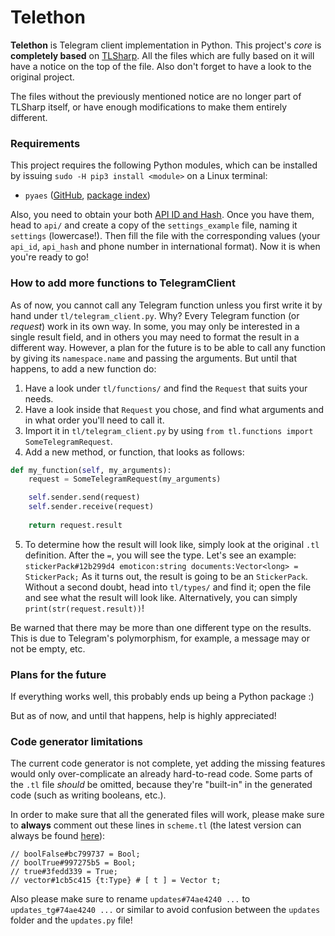 # Telethon
**Telethon** is Telegram client implementation in Python. This project's _core_ is **completely based** on
[TLSharp](https://github.com/sochix/TLSharp). All the files which are fully based on it will have a notice
on the top of the file. Also don't forget to have a look to the original project.

The files without the previously mentioned notice are no longer part of TLSharp itself, or have enough modifications
to make them entirely different.

### Requirements
This project requires the following Python modules, which can be installed by issuing `sudo -H pip3 install <module>` on a
Linux terminal:
- `pyaes` ([GitHub](https://github.com/ricmoo/pyaes), [package index](https://pypi.python.org/pypi/pyaes))

Also, you need to obtain your both [API ID and Hash](my.telegram.org). Once you have them, head to `api/` and create a copy of
the `settings_example` file, naming it `settings` (lowercase!). Then fill the file with the corresponding values (your `api_id`,
`api_hash` and phone number in international format). Now it is when you're ready to go!

### How to add more functions to TelegramClient
As of now, you cannot call any Telegram function unless you first write it by hand under `tl/telegram_client.py`. Why?
Every Telegram function (or _request_) work in its own way. In some, you may only be interested in a single result field,
and in others you may need to format the result in a different way. However, a plan for the future is to be able to call
any function by giving its `namespace.name` and passing the arguments. But until that happens, to add a new function do:

1. Have a look under `tl/functions/` and find the `Request` that suits your needs.
2. Have a look inside that `Request` you chose, and find what arguments and in what order you'll need to call it.
3. Import it in `tl/telegram_client.py` by using `from tl.functions import SomeTelegramRequest`.
4. Add a new method, or function, that looks as follows:
```python
def my_function(self, my_arguments):
    request = SomeTelegramRequest(my_arguments)

    self.sender.send(request)
    self.sender.receive(request)
    
    return request.result
```
5. To determine how the result will look like, simply look at the original `.tl` definition. After the `=`,
you will see the type. Let's see an example:
`stickerPack#12b299d4 emoticon:string documents:Vector<long> = StickerPack;`
As it turns out, the result is going to be an `StickerPack`. Without a second doubt, head into `tl/types/` and find it;
open the file and see what the result will look like. Alternatively, you can simply `print(str(request.result))`!

Be warned that there may be more than one different type on the results. This is due to Telegram's polymorphism,
for example, a message may or not be empty, etc.

### Plans for the future
If everything works well, this probably ends up being a Python package :)

But as of now, and until that happens, help is highly appreciated!

### Code generator limitations
The current code generator is not complete, yet adding the missing features would only over-complicate an already hard-to-read code.
Some parts of the `.tl` file _should_ be omitted, because they're "built-in" in the generated code (such as writing booleans, etc.).

In order to make sure that all the generated files will work, please make sure to **always** comment out these lines in `scheme.tl`
(the latest version can always be found
[here](https://github.com/telegramdesktop/tdesktop/blob/master/Telegram/SourceFiles/mtproto/scheme.tl)):

```tl
// boolFalse#bc799737 = Bool;
// boolTrue#997275b5 = Bool;
// true#3fedd339 = True;
// vector#1cb5c415 {t:Type} # [ t ] = Vector t;
```

Also please make sure to rename `updates#74ae4240 ...` to `updates_tg#74ae4240 ...` or similar to avoid confusion between
the `updates` folder and the `updates.py` file!
